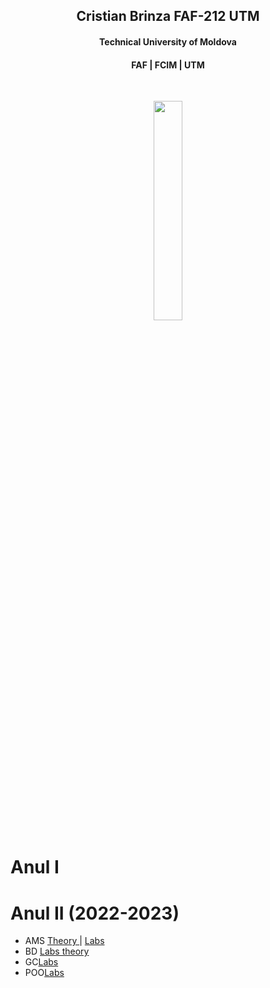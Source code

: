 <h2 align="center">Cristian Brinza FAF-212 UTM  </h2>


<h4 align="center">Technical University of Moldova  </h4>
<h4 align="center">FAF    |   FCIM   |   UTM   </h4> </br>
<p align=center>                           
  <img align=center style="height: 30%;
  width: 30%; " src="https://utm.md/wp-content/uploads/2020/12/logo-sigla.png" />
</p> 

# Anul I </br>
# Anul II (2022-2023)</br>

- AMS [Theory ](year_2/AMS/README.md) |  [Labs ](year_2/AMS/Labs) 
- BD [ Labs theory](year_2/BD/README.md) 
- GC[Labs](year_2/GC) 
- POO[Labs](year_2/POO) 
